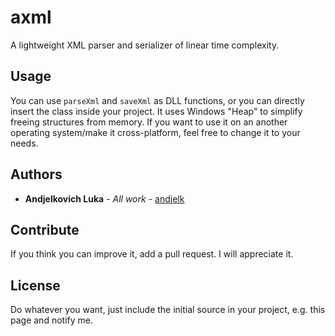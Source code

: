 # axml
A lightweight XML parser and serializer of linear time complexity.
## Usage
You can use `parseXml` and `saveXml` as DLL functions, or you can directly insert the class inside your project.
It uses Windows "Heap" to simplify freeing structures from memory.
If you want to use it on an another operating system/make it cross-platform, feel free to change it to your needs.
## Authors
* **Andjelkovich Luka** - *All work* - [andjelk](https://www.github.com/andjelk)
## Contribute
If you think you can improve it, add a pull request. I will appreciate it.
## License
Do whatever you want, just include the initial source in your project, e.g. this page and notify me.
